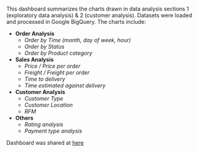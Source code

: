 This dashboard summarizes the charts drawn in data analysis sections 1 (exploratory data analysis) & 2 (customer analysis). Datasets were loaded and processed in Google BigQuery. The charts include:
* **Order Analysis**
  - *Order by Time (month, day of week, hour)*
  - *Order by Status*
  - *Order by Product category*
* **Sales Analysis**
  - *Price / Price per order*
  - *Freight / Freight per order*
  - *Time to delivery*
  - *Time estimated against delivery*
* **Customer Analysis**
  - *Customer Type*
  - *Customer Location*
  - *RFM*
* **Others**
  - *Rating analysis*
  - *Payment type analysis*

Dashboard was shared at [here](https://lookerstudio.google.com/reporting/b864d7af-63a1-4050-9036-42897371510d)
